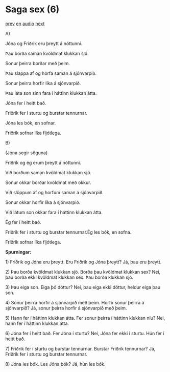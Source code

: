 # Saga sex (6)

[prev](../is/story_05.md)
[en](../en/story_06.md)
[audio](../audio/story_06.mp3)
[next](../is/story_07.md)

A\)

Jóna og Friðrik eru þreytt á nóttunni.

Þau borða saman kvöldmat klukkan sjö.

Sonur þeirra borðar með þeim.

Þau slappa af og horfa saman á sjónvarpið.

Sonur þeirra horfir líka á sjónvarpið.

Þau láta son sinn fara í háttinn klukkan átta.

Jóna fer í heitt bað.

Friðrik fer í sturtu og burstar tennurnar.

Jóna les bók, en sofnar.

Friðrik sofnar líka fljótlega.

B\)

(Jóna segir söguna)

Friðrik og ég erum þreytt á nóttunni.

Við borðum saman kvöldmat klukkan sjö.

Sonur okkar borðar kvöldmat með okkur.

Við slöppum af og horfum saman á sjónvarpið.

Sonur okkar horfir líka á sjónvarpið.

Við látum son okkar fara í háttinn klukkan átta.

Ég fer í heitt bað.

Friðrik fer í sturtu og burstar tennurnar.Ég les bók, en sofna.

Friðrik sofnar líka fljótlega.

**Spurningar:**

1\) Friðrik og Jóna eru þreytt. Eru Friðrik og Jóna þreytt? Já, þau eru
þreytt.

2\) Þau borða kvöldmat klukkan sjö. Borða þau kvöldmat klukkan sex? Nei,
þau borða ekki kvöldmat klukkan sex. Þau borða klukkan sjö.

3\) Þau eiga son. Eiga þó dóttur? Nei, þau eiga ekki dóttur, heldur eiga
þau son.

4\) Sonur þeirra horfir á sjónvarpið með þeim. Horfir sonur þeirra á
sjónvarpið? Já, sonur þeirra horfir á sjónvarpið með þeim.

5\) Hann fer í háttinn klukkan átta. Fer sonur þeirra í háttinn klukkan
níu? Nei, hann fer í háttinn klukkan átta.

6\) Jóna fer í heitt bað. Fer Jóna í sturtu? Nei, Jóna fer ekki í
sturtu. Hún fer í heitt bað.

7\) Friðrik fer í sturtu og burstar tennurnar. Burstar Friðrik
tennurnar? Já, Friðrik fer í sturtu og burstar tennurnar.

8\) Jóna les bók. Les Jóna bók? Já, hún les bók.

